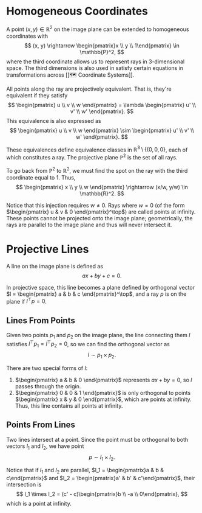 # Homogeneous Coordinates
A point $(x, y) \in \mathbb{R}^2$ on the image plane can be extended to homogeneous coordinates with 
$$
(x, y) \rightarrow \begin{pmatrix}x \\ y \\ 1\end{pmatrix} \in \mathbb{P}^2,
$$
 where the third coordinate allows us to represent rays in 3-dimensional space. The third dimensions is also used in satisfy certain equations in transformations across [[🗺️ Coordinate Systems]].

All points along the ray are projectively equivalent. That is, they're equivalent if they satisfy 
$$
\begin{pmatrix} u \\ v \\ w \end{pmatrix} = \lambda \begin{pmatrix} u' \\ v' \\ w' \end{pmatrix}.
$$
 This equivalence is also expressed as 
$$
\begin{pmatrix} u \\ v \\ w \end{pmatrix} \sim \begin{pmatrix} u' \\ v' \\ w' \end{pmatrix}.
$$


These equivalences define equivalence classes in $\mathbb{R}^3 \setminus \{(0, 0, 0\}$, each of which constitutes a ray. The projective plane $\mathbb{P}^2$ is the set of all rays.

To go back from $\mathbb{P}^2$ to $\mathbb{R}^2$, we must find the spot on the ray with the third coordinate equal to $1$. Thus, 
$$
\begin{pmatrix} x \\ y \\ w \end{pmatrix} \rightarrow (x/w, y/w) \in \mathbb{R}^2.
$$


Notice that this injection requires $w \neq 0$. Rays where $w = 0$ (of the form $\begin{pmatrix} u & v & 0 \end{pmatrix}^\top$) are called points at infinity. These points cannot be projected onto the image plane; geometrically, the rays are parallel to the image plane and thus will never intersect it.

# Projective Lines
A line on the image plane is defined as 
$$
ax + by + c = 0.
$$


In projective space, this line becomes a plane defined by orthogonal vector $l = \begin{pmatrix} a & b & c \end{pmatrix}^\top$, and a ray $p$ is on the plane if $l^\top p = 0$.

## Lines From Points
Given two points $p_1$ and $p_2$ on the image plane, the line connecting them $l$ satisfies $l^\top p_1 = l^\top p_2 = 0$, so we can find the orthogonal vector as 
$$
l \sim p_1 \times p_2.
$$


There are two special forms of $l$:
1. $\begin{pmatrix} a & b & 0 \end{pmatrix}$ represents $ax + by = 0$, so $l$ passes through the origin.
2. $\begin{pmatrix} 0 & 0 & 1 \end{pmatrix}$ is only orthogonal to points $\begin{pmatrix} x & y & 0 \end{pmatrix}$, which are points at infinity. Thus, this line contains all points at infinity.

## Points From Lines
Two lines intersect at a point. Since the point must be orthogonal to both vectors $l_1$ and $l_2$, we have point 
$$
p \sim l_1 \times l_2.
$$


Notice that if $l_1$ and $l_2$ are parallel, $l_1 = \begin{pmatrix}a & b & c\end{pmatrix}$ and $l_2 = \begin{pmatrix}a' & b' & c'\end{pmatrix}$, their intersection is 
$$
l_1 \times l_2 = (c' - c)\begin{pmatrix}b \\ -a \\ 0\end{pmatrix},
$$
 which is a point at infinity.